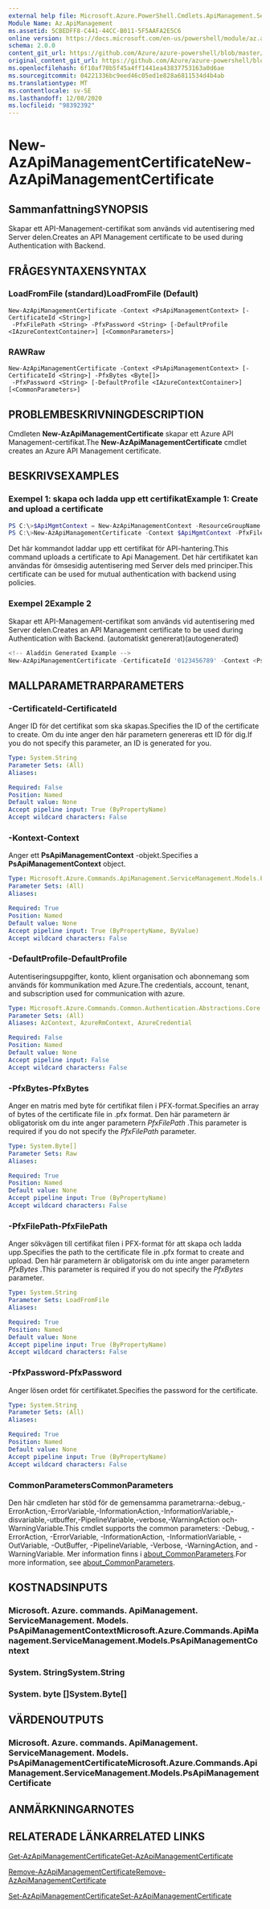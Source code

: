 ```yaml
---
external help file: Microsoft.Azure.PowerShell.Cmdlets.ApiManagement.ServiceManagement.dll-Help.xml
Module Name: Az.ApiManagement
ms.assetid: 5CBEDFF8-C441-44CC-B011-5F5AAFA2E5C6
online version: https://docs.microsoft.com/en-us/powershell/module/az.apimanagement/new-azapimanagementcertificate
schema: 2.0.0
content_git_url: https://github.com/Azure/azure-powershell/blob/master/src/ApiManagement/ApiManagement/help/New-AzApiManagementCertificate.md
original_content_git_url: https://github.com/Azure/azure-powershell/blob/master/src/ApiManagement/ApiManagement/help/New-AzApiManagementCertificate.md
ms.openlocfilehash: 6f10af70b5f45a4ff1441ea43837753163a0d6ae
ms.sourcegitcommit: 04221336bc9eed46c05ed1e828a6811534d4b4ab
ms.translationtype: MT
ms.contentlocale: sv-SE
ms.lasthandoff: 12/08/2020
ms.locfileid: "98392392"
---
```

# <span data-ttu-id="69d10-101">New-AzApiManagementCertificate</span><span class="sxs-lookup"><span data-stu-id="69d10-101">New-AzApiManagementCertificate</span></span>

## <span data-ttu-id="69d10-102">Sammanfattning</span><span class="sxs-lookup"><span data-stu-id="69d10-102">SYNOPSIS</span></span>
<span data-ttu-id="69d10-103">Skapar ett API-Management-certifikat som används vid autentisering med Server delen.</span><span class="sxs-lookup"><span data-stu-id="69d10-103">Creates an API Management certificate to be used during Authentication with Backend.</span></span>

## <span data-ttu-id="69d10-104">FRÅGESYNTAXEN</span><span class="sxs-lookup"><span data-stu-id="69d10-104">SYNTAX</span></span>

### <span data-ttu-id="69d10-105">LoadFromFile (standard)</span><span class="sxs-lookup"><span data-stu-id="69d10-105">LoadFromFile (Default)</span></span>
```
New-AzApiManagementCertificate -Context <PsApiManagementContext> [-CertificateId <String>]
 -PfxFilePath <String> -PfxPassword <String> [-DefaultProfile <IAzureContextContainer>] [<CommonParameters>]
```

### <span data-ttu-id="69d10-106">RAW</span><span class="sxs-lookup"><span data-stu-id="69d10-106">Raw</span></span>
```
New-AzApiManagementCertificate -Context <PsApiManagementContext> [-CertificateId <String>] -PfxBytes <Byte[]>
 -PfxPassword <String> [-DefaultProfile <IAzureContextContainer>] [<CommonParameters>]
```

## <span data-ttu-id="69d10-107">PROBLEMBESKRIVNING</span><span class="sxs-lookup"><span data-stu-id="69d10-107">DESCRIPTION</span></span>
<span data-ttu-id="69d10-108">Cmdleten **New-AzApiManagementCertificate** skapar ett Azure API Management-certifikat.</span><span class="sxs-lookup"><span data-stu-id="69d10-108">The **New-AzApiManagementCertificate** cmdlet creates an Azure API Management certificate.</span></span>

## <span data-ttu-id="69d10-109">BESKRIVS</span><span class="sxs-lookup"><span data-stu-id="69d10-109">EXAMPLES</span></span>

### <span data-ttu-id="69d10-110">Exempel 1: skapa och ladda upp ett certifikat</span><span class="sxs-lookup"><span data-stu-id="69d10-110">Example 1: Create and upload a certificate</span></span>
```powershell
PS C:\>$ApiMgmtContext = New-AzApiManagementContext -ResourceGroupName "Api-Default-WestUS" -ServiceName "contoso"
PS C:\>New-AzApiManagementCertificate -Context $ApiMgmtContext -PfxFilePath "C:\contoso\certificates\apimanagement.pfx" -PfxPassword "1111"
```

<span data-ttu-id="69d10-111">Det här kommandot laddar upp ett certifikat för API-hantering.</span><span class="sxs-lookup"><span data-stu-id="69d10-111">This command uploads a certificate to Api Management.</span></span> <span data-ttu-id="69d10-112">Det här certifikatet kan användas för ömsesidig autentisering med Server dels med principer.</span><span class="sxs-lookup"><span data-stu-id="69d10-112">This certificate can be used for mutual authentication with backend using policies.</span></span>

### <span data-ttu-id="69d10-113">Exempel 2</span><span class="sxs-lookup"><span data-stu-id="69d10-113">Example 2</span></span>

<span data-ttu-id="69d10-114">Skapar ett API-Management-certifikat som används vid autentisering med Server delen.</span><span class="sxs-lookup"><span data-stu-id="69d10-114">Creates an API Management certificate to be used during Authentication with Backend.</span></span> <span data-ttu-id="69d10-115">(automatiskt genererat)</span><span class="sxs-lookup"><span data-stu-id="69d10-115">(autogenerated)</span></span>

```powershell
<!-- Aladdin Generated Example --> 
New-AzApiManagementCertificate -CertificateId '0123456789' -Context <PsApiManagementContext> -PfxFilePath 'C:\contoso\certificates\apimanagement.pfx' -PfxPassword '1111'
```

## <span data-ttu-id="69d10-116">MALLPARAMETRAR</span><span class="sxs-lookup"><span data-stu-id="69d10-116">PARAMETERS</span></span>

### <span data-ttu-id="69d10-117">-CertificateId</span><span class="sxs-lookup"><span data-stu-id="69d10-117">-CertificateId</span></span>
<span data-ttu-id="69d10-118">Anger ID för det certifikat som ska skapas.</span><span class="sxs-lookup"><span data-stu-id="69d10-118">Specifies the ID of the certificate to create.</span></span>
<span data-ttu-id="69d10-119">Om du inte anger den här parametern genereras ett ID för dig.</span><span class="sxs-lookup"><span data-stu-id="69d10-119">If you do not specify this parameter, an ID is generated for you.</span></span>

```yaml
Type: System.String
Parameter Sets: (All)
Aliases:

Required: False
Position: Named
Default value: None
Accept pipeline input: True (ByPropertyName)
Accept wildcard characters: False
```

### <span data-ttu-id="69d10-120">-Kontext</span><span class="sxs-lookup"><span data-stu-id="69d10-120">-Context</span></span>
<span data-ttu-id="69d10-121">Anger ett **PsApiManagementContext** -objekt.</span><span class="sxs-lookup"><span data-stu-id="69d10-121">Specifies a **PsApiManagementContext** object.</span></span>

```yaml
Type: Microsoft.Azure.Commands.ApiManagement.ServiceManagement.Models.PsApiManagementContext
Parameter Sets: (All)
Aliases:

Required: True
Position: Named
Default value: None
Accept pipeline input: True (ByPropertyName, ByValue)
Accept wildcard characters: False
```

### <span data-ttu-id="69d10-122">-DefaultProfile</span><span class="sxs-lookup"><span data-stu-id="69d10-122">-DefaultProfile</span></span>
<span data-ttu-id="69d10-123">Autentiseringsuppgifter, konto, klient organisation och abonnemang som används för kommunikation med Azure.</span><span class="sxs-lookup"><span data-stu-id="69d10-123">The credentials, account, tenant, and subscription used for communication with azure.</span></span>

```yaml
Type: Microsoft.Azure.Commands.Common.Authentication.Abstractions.Core.IAzureContextContainer
Parameter Sets: (All)
Aliases: AzContext, AzureRmContext, AzureCredential

Required: False
Position: Named
Default value: None
Accept pipeline input: False
Accept wildcard characters: False
```

### <span data-ttu-id="69d10-124">-PfxBytes</span><span class="sxs-lookup"><span data-stu-id="69d10-124">-PfxBytes</span></span>
<span data-ttu-id="69d10-125">Anger en matris med byte för certifikat filen i PFX-format.</span><span class="sxs-lookup"><span data-stu-id="69d10-125">Specifies an array of bytes of the certificate file in .pfx format.</span></span>
<span data-ttu-id="69d10-126">Den här parametern är obligatorisk om du inte anger parametern *PfxFilePath* .</span><span class="sxs-lookup"><span data-stu-id="69d10-126">This parameter is required if you do not specify the *PfxFilePath* parameter.</span></span>

```yaml
Type: System.Byte[]
Parameter Sets: Raw
Aliases:

Required: True
Position: Named
Default value: None
Accept pipeline input: True (ByPropertyName)
Accept wildcard characters: False
```

### <span data-ttu-id="69d10-127">-PfxFilePath</span><span class="sxs-lookup"><span data-stu-id="69d10-127">-PfxFilePath</span></span>
<span data-ttu-id="69d10-128">Anger sökvägen till certifikat filen i PFX-format för att skapa och ladda upp.</span><span class="sxs-lookup"><span data-stu-id="69d10-128">Specifies the path to the certificate file in .pfx format to create and upload.</span></span>
<span data-ttu-id="69d10-129">Den här parametern är obligatorisk om du inte anger parametern *PfxBytes* .</span><span class="sxs-lookup"><span data-stu-id="69d10-129">This parameter is required if you do not specify the *PfxBytes* parameter.</span></span>

```yaml
Type: System.String
Parameter Sets: LoadFromFile
Aliases:

Required: True
Position: Named
Default value: None
Accept pipeline input: True (ByPropertyName)
Accept wildcard characters: False
```

### <span data-ttu-id="69d10-130">-PfxPassword</span><span class="sxs-lookup"><span data-stu-id="69d10-130">-PfxPassword</span></span>
<span data-ttu-id="69d10-131">Anger lösen ordet för certifikatet.</span><span class="sxs-lookup"><span data-stu-id="69d10-131">Specifies the password for the certificate.</span></span>

```yaml
Type: System.String
Parameter Sets: (All)
Aliases:

Required: True
Position: Named
Default value: None
Accept pipeline input: True (ByPropertyName)
Accept wildcard characters: False
```

### <span data-ttu-id="69d10-132">CommonParameters</span><span class="sxs-lookup"><span data-stu-id="69d10-132">CommonParameters</span></span>
<span data-ttu-id="69d10-133">Den här cmdleten har stöd för de gemensamma parametrarna:-debug,-ErrorAction,-ErrorVariable,-InformationAction,-InformationVariable,-disvariable,-utbuffer,-PipelineVariable,-verbose,-WarningAction och-WarningVariable.</span><span class="sxs-lookup"><span data-stu-id="69d10-133">This cmdlet supports the common parameters: -Debug, -ErrorAction, -ErrorVariable, -InformationAction, -InformationVariable, -OutVariable, -OutBuffer, -PipelineVariable, -Verbose, -WarningAction, and -WarningVariable.</span></span> <span data-ttu-id="69d10-134">Mer information finns i [about_CommonParameters](http://go.microsoft.com/fwlink/?LinkID=113216).</span><span class="sxs-lookup"><span data-stu-id="69d10-134">For more information, see [about_CommonParameters](http://go.microsoft.com/fwlink/?LinkID=113216).</span></span>

## <span data-ttu-id="69d10-135">KOSTNADS</span><span class="sxs-lookup"><span data-stu-id="69d10-135">INPUTS</span></span>

### <span data-ttu-id="69d10-136">Microsoft. Azure. commands. ApiManagement. ServiceManagement. Models. PsApiManagementContext</span><span class="sxs-lookup"><span data-stu-id="69d10-136">Microsoft.Azure.Commands.ApiManagement.ServiceManagement.Models.PsApiManagementContext</span></span>

### <span data-ttu-id="69d10-137">System. String</span><span class="sxs-lookup"><span data-stu-id="69d10-137">System.String</span></span>

### <span data-ttu-id="69d10-138">System. byte []</span><span class="sxs-lookup"><span data-stu-id="69d10-138">System.Byte[]</span></span>

## <span data-ttu-id="69d10-139">VÄRDEN</span><span class="sxs-lookup"><span data-stu-id="69d10-139">OUTPUTS</span></span>

### <span data-ttu-id="69d10-140">Microsoft. Azure. commands. ApiManagement. ServiceManagement. Models. PsApiManagementCertificate</span><span class="sxs-lookup"><span data-stu-id="69d10-140">Microsoft.Azure.Commands.ApiManagement.ServiceManagement.Models.PsApiManagementCertificate</span></span>

## <span data-ttu-id="69d10-141">ANMÄRKNINGAR</span><span class="sxs-lookup"><span data-stu-id="69d10-141">NOTES</span></span>

## <span data-ttu-id="69d10-142">RELATERADE LÄNKAR</span><span class="sxs-lookup"><span data-stu-id="69d10-142">RELATED LINKS</span></span>

[<span data-ttu-id="69d10-143">Get-AzApiManagementCertificate</span><span class="sxs-lookup"><span data-stu-id="69d10-143">Get-AzApiManagementCertificate</span></span>](./Get-AzApiManagementCertificate.md)

[<span data-ttu-id="69d10-144">Remove-AzApiManagementCertificate</span><span class="sxs-lookup"><span data-stu-id="69d10-144">Remove-AzApiManagementCertificate</span></span>](./Remove-AzApiManagementCertificate.md)

[<span data-ttu-id="69d10-145">Set-AzApiManagementCertificate</span><span class="sxs-lookup"><span data-stu-id="69d10-145">Set-AzApiManagementCertificate</span></span>](./Set-AzApiManagementCertificate.md)


